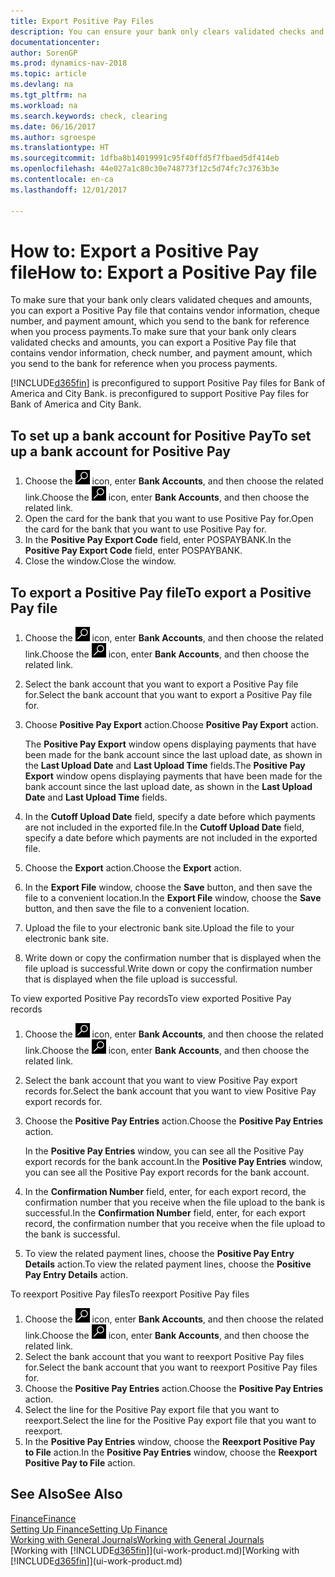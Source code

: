 ```yaml
---
title: Export Positive Pay Files
description: You can ensure your bank only clears validated checks and amounts by exporting a Positive Pay file that contains vendor and payment information.
documentationcenter: 
author: SorenGP
ms.prod: dynamics-nav-2018
ms.topic: article
ms.devlang: na
ms.tgt_pltfrm: na
ms.workload: na
ms.search.keywords: check, clearing
ms.date: 06/16/2017
ms.author: sgroespe
ms.translationtype: HT
ms.sourcegitcommit: 1dfba8b14019991c95f40ffd5f7fbaed5df414eb
ms.openlocfilehash: 44e027a1c80c30e748773f12c5d74fc7c3763b3e
ms.contentlocale: en-ca
ms.lasthandoff: 12/01/2017

---
```

# <a name="how-to-export-a-positive-pay-file"></a><span data-ttu-id="95634-103">How to: Export a Positive Pay file</span><span class="sxs-lookup"><span data-stu-id="95634-103">How to: Export a Positive Pay file</span></span>
<span data-ttu-id="95634-104">To make sure that your bank only clears validated cheques and amounts, you can export a Positive Pay file that contains vendor information, cheque number, and payment amount, which you send to the bank for reference when you process payments.</span><span class="sxs-lookup"><span data-stu-id="95634-104">To make sure that your bank only clears validated checks and amounts, you can export a Positive Pay file that contains vendor information, check number, and payment amount, which you send to the bank for reference when you process payments.</span></span>

[!INCLUDE[d365fin](includes/d365fin_md.md)]<span data-ttu-id="95634-105"> is preconfigured to support Positive Pay files for Bank of America and City Bank.</span><span class="sxs-lookup"><span data-stu-id="95634-105"> is preconfigured to support Positive Pay files for Bank of America and City Bank.</span></span>

## <a name="to-set-up-a-bank-account-for-positive-pay"></a><span data-ttu-id="95634-106">To set up a bank account for Positive Pay</span><span class="sxs-lookup"><span data-stu-id="95634-106">To set up a bank account for Positive Pay</span></span>
1. <span data-ttu-id="95634-107">Choose the ![Search for Page or Report](media/ui-search/search_small.png "Search for Page or Report icon") icon, enter **Bank Accounts**, and then choose the related link.</span><span class="sxs-lookup"><span data-stu-id="95634-107">Choose the ![Search for Page or Report](media/ui-search/search_small.png "Search for Page or Report icon") icon, enter **Bank Accounts**, and then choose the related link.</span></span>
2. <span data-ttu-id="95634-108">Open the card for the bank that you want to use Positive Pay for.</span><span class="sxs-lookup"><span data-stu-id="95634-108">Open the card for the bank that you want to use Positive Pay for.</span></span>
3. <span data-ttu-id="95634-109">In the **Positive Pay Export Code** field, enter POSPAYBANK.</span><span class="sxs-lookup"><span data-stu-id="95634-109">In the **Positive Pay Export Code** field, enter POSPAYBANK.</span></span>
4. <span data-ttu-id="95634-110">Close the window.</span><span class="sxs-lookup"><span data-stu-id="95634-110">Close the window.</span></span>

## <a name="to-export-a-positive-pay-file"></a><span data-ttu-id="95634-111">To export a Positive Pay file</span><span class="sxs-lookup"><span data-stu-id="95634-111">To export a Positive Pay file</span></span>
1. <span data-ttu-id="95634-112">Choose the ![Search for Page or Report](media/ui-search/search_small.png "Search for Page or Report icon") icon, enter **Bank Accounts**, and then choose the related link.</span><span class="sxs-lookup"><span data-stu-id="95634-112">Choose the ![Search for Page or Report](media/ui-search/search_small.png "Search for Page or Report icon") icon, enter **Bank Accounts**, and then choose the related link.</span></span>
2. <span data-ttu-id="95634-113">Select the bank account that you want to export a Positive Pay file for.</span><span class="sxs-lookup"><span data-stu-id="95634-113">Select the bank account that you want to export a Positive Pay file for.</span></span>
3. <span data-ttu-id="95634-114">Choose **Positive Pay Export** action.</span><span class="sxs-lookup"><span data-stu-id="95634-114">Choose **Positive Pay Export** action.</span></span>

    <span data-ttu-id="95634-115">The **Positive Pay Export** window opens displaying payments that have been made for the bank account since the last upload date, as shown in the **Last Upload Date** and **Last Upload Time** fields.</span><span class="sxs-lookup"><span data-stu-id="95634-115">The **Positive Pay Export** window opens displaying payments that have been made for the bank account since the last upload date, as shown in the **Last Upload Date** and **Last Upload Time** fields.</span></span>
4. <span data-ttu-id="95634-116">In the **Cutoff Upload Date** field, specify a date before which payments are not included in the exported file.</span><span class="sxs-lookup"><span data-stu-id="95634-116">In the **Cutoff Upload Date** field, specify a date before which payments are not included in the exported file.</span></span>
5. <span data-ttu-id="95634-117">Choose the **Export** action.</span><span class="sxs-lookup"><span data-stu-id="95634-117">Choose the **Export** action.</span></span>
6. <span data-ttu-id="95634-118">In the **Export File** window, choose the **Save** button, and then save the file to a convenient location.</span><span class="sxs-lookup"><span data-stu-id="95634-118">In the **Export File** window, choose the **Save** button, and then save the file to a convenient location.</span></span>
7. <span data-ttu-id="95634-119">Upload the file to your electronic bank site.</span><span class="sxs-lookup"><span data-stu-id="95634-119">Upload the file to your electronic bank site.</span></span>
8. <span data-ttu-id="95634-120">Write down or copy the confirmation number that is displayed when the file upload is successful.</span><span class="sxs-lookup"><span data-stu-id="95634-120">Write down or copy the confirmation number that is displayed when the file upload is successful.</span></span>

<span data-ttu-id="95634-121">To view exported Positive Pay records</span><span class="sxs-lookup"><span data-stu-id="95634-121">To view exported Positive Pay records</span></span>

1. <span data-ttu-id="95634-122">Choose the ![Search for Page or Report](media/ui-search/search_small.png "Search for Page or Report icon") icon, enter **Bank Accounts**, and then choose the related link.</span><span class="sxs-lookup"><span data-stu-id="95634-122">Choose the ![Search for Page or Report](media/ui-search/search_small.png "Search for Page or Report icon") icon, enter **Bank Accounts**, and then choose the related link.</span></span>
2. <span data-ttu-id="95634-123">Select the bank account that you want to view Positive Pay export records for.</span><span class="sxs-lookup"><span data-stu-id="95634-123">Select the bank account that you want to view Positive Pay export records for.</span></span>
3. <span data-ttu-id="95634-124">Choose the **Positive Pay Entries** action.</span><span class="sxs-lookup"><span data-stu-id="95634-124">Choose the **Positive Pay Entries** action.</span></span>

    <span data-ttu-id="95634-125">In the **Positive Pay Entries** window, you can see all the Positive Pay export records for the bank account.</span><span class="sxs-lookup"><span data-stu-id="95634-125">In the **Positive Pay Entries** window, you can see all the Positive Pay export records for the bank account.</span></span>
4. <span data-ttu-id="95634-126">In the **Confirmation Number** field, enter, for each export record, the confirmation number that you receive when the file upload to the bank is successful.</span><span class="sxs-lookup"><span data-stu-id="95634-126">In the **Confirmation Number** field, enter, for each export record, the confirmation number that you receive when the file upload to the bank is successful.</span></span>
5. <span data-ttu-id="95634-127">To view the related payment lines, choose the **Positive Pay Entry Details** action.</span><span class="sxs-lookup"><span data-stu-id="95634-127">To view the related payment lines, choose the **Positive Pay Entry Details** action.</span></span>

<span data-ttu-id="95634-128">To reexport Positive Pay files</span><span class="sxs-lookup"><span data-stu-id="95634-128">To reexport Positive Pay files</span></span>

1. <span data-ttu-id="95634-129">Choose the ![Search for Page or Report](media/ui-search/search_small.png "Search for Page or Report icon") icon, enter **Bank Accounts**, and then choose the related link.</span><span class="sxs-lookup"><span data-stu-id="95634-129">Choose the ![Search for Page or Report](media/ui-search/search_small.png "Search for Page or Report icon") icon, enter **Bank Accounts**, and then choose the related link.</span></span>
2. <span data-ttu-id="95634-130">Select the bank account that you want to reexport Positive Pay files for.</span><span class="sxs-lookup"><span data-stu-id="95634-130">Select the bank account that you want to reexport Positive Pay files for.</span></span>
3. <span data-ttu-id="95634-131">Choose the **Positive Pay Entries** action.</span><span class="sxs-lookup"><span data-stu-id="95634-131">Choose the **Positive Pay Entries** action.</span></span>
4. <span data-ttu-id="95634-132">Select the line for the Positive Pay export file that you want to reexport.</span><span class="sxs-lookup"><span data-stu-id="95634-132">Select the line for the Positive Pay export file that you want to reexport.</span></span>
5. <span data-ttu-id="95634-133">In the **Positive Pay Entries** window, choose the **Reexport Positive Pay to File** action.</span><span class="sxs-lookup"><span data-stu-id="95634-133">In the **Positive Pay Entries** window, choose the **Reexport Positive Pay to File** action.</span></span>

## <a name="see-also"></a><span data-ttu-id="95634-134">See Also</span><span class="sxs-lookup"><span data-stu-id="95634-134">See Also</span></span>
[<span data-ttu-id="95634-135">Finance</span><span class="sxs-lookup"><span data-stu-id="95634-135">Finance</span></span>](finance.md)  
[<span data-ttu-id="95634-136">Setting Up Finance</span><span class="sxs-lookup"><span data-stu-id="95634-136">Setting Up Finance</span></span>](finance-setup-finance.md)  
[<span data-ttu-id="95634-137">Working with General Journals</span><span class="sxs-lookup"><span data-stu-id="95634-137">Working with General Journals</span></span>](ui-work-general-journals.md)  
<span data-ttu-id="95634-138">[Working with [!INCLUDE[d365fin](includes/d365fin_md.md)]](ui-work-product.md)</span><span class="sxs-lookup"><span data-stu-id="95634-138">[Working with [!INCLUDE[d365fin](includes/d365fin_md.md)]](ui-work-product.md)</span></span>

